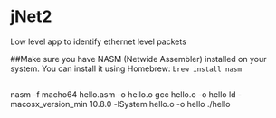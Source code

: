 # jNet2
Low level app to identify ethernet level packets


##Make sure you have NASM (Netwide Assembler) installed on your system. You can install it using Homebrew:
``brew install nasm``


## 
nasm -f macho64 hello.asm -o hello.o
gcc hello.o -o hello
ld -macosx_version_min 10.8.0 -lSystem hello.o -o hello
./hello

